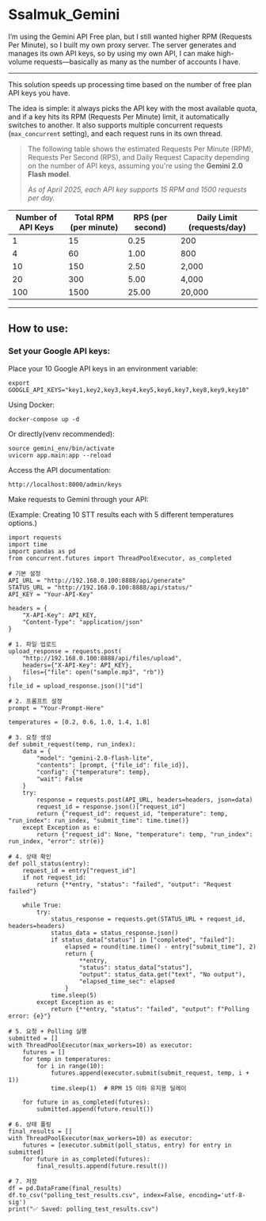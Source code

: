 # Ssalmuk_Gemini
I’m using the Gemini API Free plan, but I still wanted higher RPM (Requests Per Minute), so I built my own proxy server. The server generates and manages its own API keys, so by using my own API, I can make high-volume requests—basically as many as the number of accounts I have.

---

This solution speeds up processing time based on the number of free plan API keys you have.

The idea is simple: it always picks the API key with the most available quota, and if a key hits its RPM (Requests Per Minute) limit, it automatically switches to another. It also supports multiple concurrent requests (`max_concurrent` setting), and each request runs in its own thread.

> The following table shows the estimated Requests Per Minute (RPM), Requests Per Second (RPS), and Daily Request Capacity depending on the number of API keys, assuming you're using the **Gemini 2.0 Flash model**.
> 
> *As of April 2025, each API key supports 15 RPM and 1500 requests per day.*

| Number of API Keys | Total RPM (per minute) | RPS (per second) | Daily Limit (requests/day) |
| ------------------ | ---------------------- | ---------------- | -------------------------- |
| 1                  | 15                     | 0.25             | 200                        |
| 4                  | 60                     | 1.00             | 800                        |
| 10                 | 150                    | 2.50             | 2,000                      |
| 20                 | 300                    | 5.00             | 4,000                      |
| 100                | 1500                   | 25.00            | 20,000                     |

---

## How to use:

### Set your Google API keys:

Place your 10 Google API keys in an environment variable:

    export GOOGLE_API_KEYS="key1,key2,key3,key4,key5,key6,key7,key8,key9,key10"

Using Docker:

    docker-compose up -d

Or directly(venv recommended):

    source gemini_env/bin/activate
    uvicorn app.main:app --reload

Access the API documentation:

    http://localhost:8000/admin/keys

Make requests to Gemini through your API:

(Example: Creating 10 STT results each with 5 different temperatures options.)

    import requests
    import time
    import pandas as pd
    from concurrent.futures import ThreadPoolExecutor, as_completed
    
    # 기본 설정
    API_URL = "http://192.168.0.100:8888/api/generate"
    STATUS_URL = "http://192.168.0.100:8888/api/status/"
    API_KEY = "Your-API-Key"
    
    headers = {
        "X-API-Key": API_KEY,
        "Content-Type": "application/json"
    }
    
    # 1. 파일 업로드
    upload_response = requests.post(
        "http://192.168.0.100:8888/api/files/upload",
        headers={"X-API-Key": API_KEY},
        files={"file": open("sample.mp3", "rb")}
    )
    file_id = upload_response.json()["id"]
    
    # 2. 프롬프트 설정
    prompt = "Your-Prompt-Here"
    
    temperatures = [0.2, 0.6, 1.0, 1.4, 1.8]
    
    # 3. 요청 생성
    def submit_request(temp, run_index):
        data = {
            "model": "gemini-2.0-flash-lite",
            "contents": [prompt, {"file_id": file_id}],
            "config": {"temperature": temp},
            "wait": False
        }
        try:
            response = requests.post(API_URL, headers=headers, json=data)
            request_id = response.json()["request_id"]
            return {"request_id": request_id, "temperature": temp, "run_index": run_index, "submit_time": time.time()}
        except Exception as e:
            return {"request_id": None, "temperature": temp, "run_index": run_index, "error": str(e)}
    
    # 4. 상태 확인
    def poll_status(entry):
        request_id = entry["request_id"]
        if not request_id:
            return {**entry, "status": "failed", "output": "Request failed"}
    
        while True:
            try:
                status_response = requests.get(STATUS_URL + request_id, headers=headers)
                status_data = status_response.json()
                if status_data["status"] in ["completed", "failed"]:
                    elapsed = round(time.time() - entry["submit_time"], 2)
                    return {
                        **entry,
                        "status": status_data["status"],
                        "output": status_data.get("text", "No output"),
                        "elapsed_time_sec": elapsed
                    }
                time.sleep(5)
            except Exception as e:
                return {**entry, "status": "failed", "output": f"Polling error: {e}"}
    
    # 5. 요청 + Polling 실행
    submitted = []
    with ThreadPoolExecutor(max_workers=10) as executor:
        futures = []
        for temp in temperatures:
            for i in range(10):
                futures.append(executor.submit(submit_request, temp, i + 1))
                time.sleep(1)  # RPM 15 이하 유지용 딜레이
    
        for future in as_completed(futures):
            submitted.append(future.result())
    
    # 6. 상태 폴링
    final_results = []
    with ThreadPoolExecutor(max_workers=10) as executor:
        futures = [executor.submit(poll_status, entry) for entry in submitted]
        for future in as_completed(futures):
            final_results.append(future.result())
    
    # 7. 저장
    df = pd.DataFrame(final_results)
    df.to_csv("polling_test_results.csv", index=False, encoding='utf-8-sig')
    print("✅ Saved: polling_test_results.csv")
